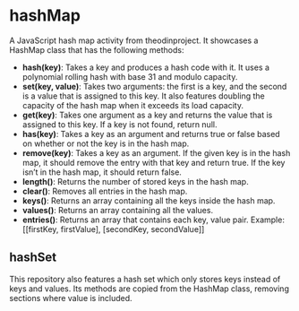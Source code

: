 # hashMap

A JavaScript hash map activity from theodinproject. It showcases a HashMap class that has the following methods:

- **hash(key)**: Takes a key and produces a hash code with it. It uses a polynomial rolling hash with base 31 and modulo capacity.
- **set(key, value)**:  Takes two arguments: the first is a key, and the second is a value that is assigned to this key. It also features doubling the capacity of the hash map when it exceeds its load capacity. 
- **get(key)**: Takes one argument as a key and returns the value that is assigned to this key. If a key is not found, return null.
- **has(key)**: Takes a key as an argument and returns true or false based on whether or not the key is in the hash map.
- **remove(key)**: Takes a key as an argument. If the given key is in the hash map, it should remove the entry with that key and return true. If the key isn’t in the hash map, it should return false.
- **length()**: Returns the number of stored keys in the hash map.
- **clear()**: Removes all entries in the hash map.
- **keys()**: Returns an array containing all the keys inside the hash map.
- **values()**: Returns an array containing all the values.
- **entries()**: Returns an array that contains each key, value pair. Example: [[firstKey, firstValue], [secondKey, secondValue]]

## hashSet

This repository also features a hash set which only stores keys instead of keys and values. Its methods are copied from the HashMap class, removing sections where value is included.